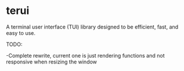 # terui

A terminal user interface (TUI) library designed to be efficient, fast, and easy to use.

TODO:

-Complete rewrite, current one is just rendering functions and not responsive when resizing the window
